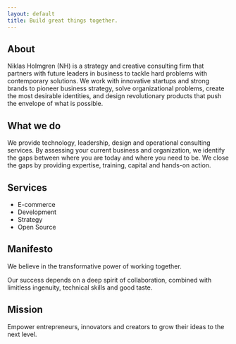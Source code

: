```yaml
---
layout: default
title: Build great things together.
---
```


## About
Niklas Holmgren (NH) is a strategy and creative consulting firm that partners with future leaders in business to tackle hard problems with contemporary solutions. We work with innovative startups and strong brands to pioneer business strategy, solve organizational problems, create the most desirable identities, and design revolutionary products that push the envelope of what is possible. 

## What we do
We provide technology, leadership, design and operational consulting services. By assessing your current business and organization, we identify the gaps between where you are today and where you need to be. We close the gaps by providing expertise, training, capital and hands-on action.

## Services
- E-commerce
- Development
- Strategy
- Open Source

## Manifesto
We believe in the transformative power of working together.

Our success depends on a deep spirit of collaboration, combined with limitless ingenuity, technical skills and good taste.

## Mission
Empower entrepreneurs, innovators and creators to grow their ideas to the next level.
